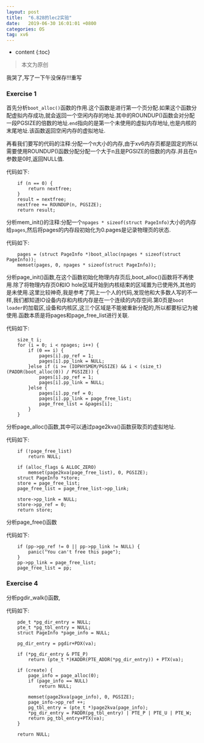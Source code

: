 ```yaml
---
layout: post
title:  "6.828的lec2实验"
date:   2019-06-30 16:01:01 +0800
categories: OS
tag: xv6
---
```


* content
{:toc}


>本文为原创

我哭了,写了一下午没保存!!!重写

### Exercise 1

首先分析`boot_alloc()`函数的作用.这个函数是进行第一个页分配.如果这个函数分配虚拟内存成功,就会返回一个空闲内存的地址.其中的ROUNDUP()函数会对分配一段PGSIZE的倍数的地址.`end`指向的是第一个未使用的虚拟内存地址,也是内核的末尾地址.该函数返回空闲内存的虚拟地址.

再看我们要写的代码的注释:分配一个n大小的内存,由于xv6内存页都是固定的所以需要使用ROUNDUP()函数分配分配一个大于n且是PGSIZE的倍数的内存.并且在n参数是0时,返回NULL值.

代码如下:

```
    if (n == 0) {
        return nextfree;
    }
    result = nextfree;
    nextfree += ROUNDUP(n, PGSIZE);
    return result;
```

分析mem_init()的注释:分配一个`npages * sizeof(struct PageInfo)`大小的内存给`pages`,然后将pages的内存段初始化为0.pages是记录物理页的状态.

代码如下:
```
    pages = (struct PageInfo *)boot_alloc(npages * sizeof(struct PageInfo));
    memset(pages, 0, npages * sizeof(struct PageInfo));
```

分析page_init()函数,在这个函数初始化物理内存页后,boot_alloc()函数将不再使用.除了将物理内存页0和IO hole区域开始到内核结束的区域置为已使用外,其他的是未使用.这里比较神奇,我是参考了网上一个人的代码,发现他和大多数人写的不一样,我们都知道IO设备内存和内核内存是在一个连续的内存空间.第0页是`boot loader`的加载区,设备和内核区,这三个区域是不能被重新分配的,所以都要标记为被使用.函数本质是将pages和page_free_list进行关联.

代码如下:

```
    size_t i;
	for (i = 0; i < npages; i++) {
		if (0 == i) {
			pages[i].pp_ref = 1;
			pages[i].pp_link = NULL;
		}else if (i >= (IOPHYSMEM/PGSIZE) && i < (size_t)(PADDR(boot_alloc(0)) / PGSIZE)) {
			pages[i].pp_ref = 1;
			pages[i].pp_link = NULL;
		}else {
			pages[i].pp_ref = 0;
			pages[i].pp_link = page_free_list;
			page_free_list = &pages[i];
		}
	}
```

分析page_alloc()函数,其中可以通过page2kva()函数获取页的虚拟地址.

代码如下:

```
    if (!page_free_list)
		return NULL;
	
	if (alloc_flags & ALLOC_ZERO)
		memset(page2kva(page_free_list), 0, PGSIZE);
	struct PageInfo *store;
	store = page_free_list;
	page_free_list = page_free_list->pp_link;

	store->pp_link = NULL;
	store->pp_ref = 0;
	return store;
```

分析page_free()函数

代码如下:

```
    if (pp->pp_ref != 0 || pp->pp_link != NULL) {
		panic("You can't free this page");
	}
	pp->pp_link = page_free_list;
	page_free_list = pp;
```

### Exercise 4

分析pgdir_walk()函数,

代码如下:

```
	pde_t *pg_dir_entry = NULL;
	pte_t *pg_tbl_entry = NULL;
	struct PageInfo *page_info = NULL;
	
	pg_dir_entry = pgdir+PDX(va);

	if (*pg_dir_entry & PTE_P)
		return (pte_t *)KADDR(PTE_ADDR(*pg_dir_entry)) + PTX(va);

	if (create) {
		page_info = page_alloc(0);	
		if (page_info == NULL)
			return NULL;

		memset(page2kva(page_info), 0, PGSIZE);
		page_info->pp_ref ++;					
		pg_tbl_entry = (pte_t *)page2kva(page_info);		
		*pg_dir_entry = PADDR(pg_tbl_entry) | PTE_P | PTE_U | PTE_W;
		return pg_tbl_entry+PTX(va);
	}

	return NULL;
```